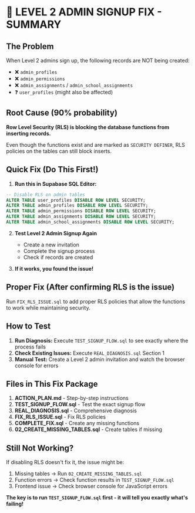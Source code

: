 # 🚨 LEVEL 2 ADMIN SIGNUP FIX - SUMMARY

## The Problem
When Level 2 admins sign up, the following records are NOT being created:
- ❌ `admin_profiles` 
- ❌ `admin_permissions`
- ❌ `admin_assignments` / `admin_school_assignments`
- ❓ `user_profiles` (might also be affected)

## Root Cause (90% probability)
**Row Level Security (RLS) is blocking the database functions from inserting records.**

Even though the functions exist and are marked as `SECURITY DEFINER`, RLS policies on the tables can still block inserts.

## Quick Fix (Do This First!)

1. **Run this in Supabase SQL Editor:**
```sql
-- Disable RLS on admin tables
ALTER TABLE user_profiles DISABLE ROW LEVEL SECURITY;
ALTER TABLE admin_profiles DISABLE ROW LEVEL SECURITY;
ALTER TABLE admin_permissions DISABLE ROW LEVEL SECURITY;
ALTER TABLE admin_assignments DISABLE ROW LEVEL SECURITY;
ALTER TABLE admin_school_assignments DISABLE ROW LEVEL SECURITY;
```

2. **Test Level 2 Admin Signup Again**
   - Create a new invitation
   - Complete the signup process
   - Check if records are created

3. **If it works, you found the issue!**

## Proper Fix (After confirming RLS is the issue)

Run `FIX_RLS_ISSUE.sql` to add proper RLS policies that allow the functions to work while maintaining security.

## How to Test

1. **Run Diagnosis:** Execute `TEST_SIGNUP_FLOW.sql` to see exactly where the process fails
2. **Check Existing Issues:** Execute `REAL_DIAGNOSIS.sql` Section 1
3. **Manual Test:** Create a Level 2 admin invitation and watch the browser console for errors

## Files in This Fix Package

1. **ACTION_PLAN.md** - Step-by-step instructions
2. **TEST_SIGNUP_FLOW.sql** - Test the exact signup flow
3. **REAL_DIAGNOSIS.sql** - Comprehensive diagnosis
4. **FIX_RLS_ISSUE.sql** - Fix RLS policies
5. **COMPLETE_FIX.sql** - Create any missing functions
6. **02_CREATE_MISSING_TABLES.sql** - Create tables if missing

## Still Not Working?

If disabling RLS doesn't fix it, the issue might be:
1. Missing tables → Run `02_CREATE_MISSING_TABLES.sql`
2. Function errors → Check function results in `TEST_SIGNUP_FLOW.sql`
3. Frontend issue → Check browser console for JavaScript errors

**The key is to run `TEST_SIGNUP_FLOW.sql` first - it will tell you exactly what's failing!**
